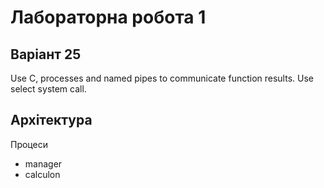 # Лабораторна робота 1

## Варіант 25

Use C, processes and named pipes to communicate function results. Use select system call.

## Архітектура

Процеси

* manager
* calculon
